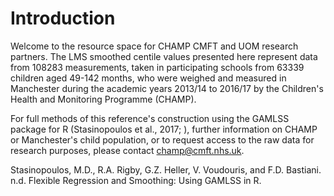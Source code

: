 # Introduction
Welcome to the resource space for CHAMP CMFT and UOM research partners.
The LMS smoothed centile values presented here represent data from 108283 measurements, taken in participating schools from 63339 children aged 49-142 months, who were weighed and measured in Manchester during the academic years 2013/14 to 2016/17 by the Children's Health and Monitoring Programme (CHAMP). 

For full methods of this reference's construction using the GAMLSS package for R (Stasinopoulos et al., 2017; ), further information on CHAMP or Manchester's child population, or to request access to the raw data for research purposes, please contact  champ@cmft.nhs.uk.

Stasinopoulos, M.D., R.A. Rigby, G.Z. Heller, V. Voudouris, and F.D. Bastiani. n.d. Flexible Regression and Smoothing: Using GAMLSS in R.
